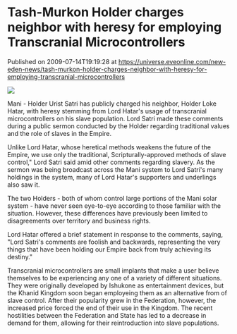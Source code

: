 # Tash-Murkon Holder charges neighbor with heresy for employing Transcranial Microcontrollers
Published on 2009-07-14T19:19:28 at https://universe.eveonline.com/new-eden-news/tash-murkon-holder-charges-neighbor-with-heresy-for-employing-transcranial-microcontrollers

![](http://www.eve-mercury.net/images/mercurybanner.png)  
  
Mani - Holder Urist Satri has publicly charged his neighbor, Holder Loke Hatar, with heresy stemming from Lord Hatar's usage of transcranial microcontrollers on his slave population. Lord Satri made these comments during a public sermon conducted by the Holder regarding traditional values and the role of slaves in the Empire.  
  
Unlike Lord Hatar, whose heretical methods weakens the future of the Empire, we use only the traditional, Scripturally-approved methods of slave control," Lord Satri said amid other comments regarding slavery. As the sermon was being broadcast across the Mani system to Lord Satri's many holdings in the system, many of Lord Hatar's supporters and underlings also saw it.  
  
The two Holders - both of whom control large portions of the Mani solar system - have never seen eye-to-eye according to those familiar with the situation. However, these differences have previously been limited to disagreements over territory and business rights.  
  
Lord Hatar offered a brief statement in response to the comments, saying, "Lord Satri's comments are foolish and backwards, representing the very things that have been holding our Empire back from truly achieving its destiny."  
  
Transcranial microcontrollers are small implants that make a user believe themselves to be experiencing any one of a variety of different situations. They were originally developed by Ishukone as entertainment devices, but the Khanid Kingdom soon began employeing them as an alternative from of slave control. After their popularity grew in the Federation, however, the increased price forced the end of their use in the Kingdom. The recent hostilities between the Federation and State has led to a decrease in demand for them, allowing for their reintroduction into slave populations.
